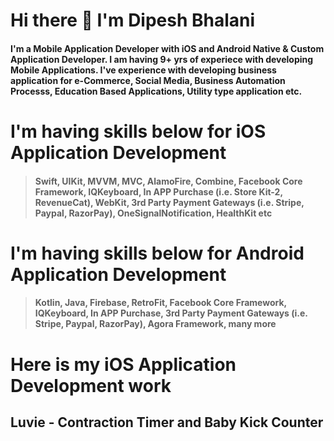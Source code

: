# Hi there 👋 I'm Dipesh Bhalani
#### I'm a Mobile Application Developer with iOS and Android Native & Custom Application Developer. I am having 9+ yrs of experiece with developing Mobile Applications. I've experience with developing business application for e-Commerce, Social Media, Business Automation Processs, Education Based Applications, Utility type application etc.   

# I'm having skills below for iOS Application Development
> #### Swift, UIKit, MVVM, MVC, AlamoFire, Combine, Facebook Core Framework, IQKeyboard, In APP Purchase (i.e. Store Kit-2, RevenueCat), WebKit, 3rd Party Payment Gateways (i.e. Stripe, Paypal, RazorPay), OneSignalNotification, HealthKit etc

# I'm having skills below for Android Application Development
> #### Kotlin, Java, Firebase, RetroFit, Facebook Core Framework, IQKeyboard, In APP Purchase, 3rd Party Payment Gateways (i.e. Stripe, Paypal, RazorPay), Agora Framework, many more 

# Here is my iOS Application Development work

## Luvie - Contraction Timer and Baby Kick Counter


<!--
**Dipesh117/Dipesh117** is a ✨ _special_ ✨ repository because its `README.md` (this file) appears on your GitHub profile.

Here are some ideas to get you started:

- 🔭 I’m currently working on ...
- 🌱 I’m currently learning ...
- 👯 I’m looking to collaborate on ...
- 🤔 I’m looking for help with ...
- 💬 Ask me about ...
- 📫 How to reach me: ...
- 😄 Pronouns: ...
- ⚡ Fun fact: ...
-->
